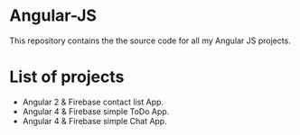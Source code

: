 # Angular-JS
This repository contains the the source code for all my Angular JS projects.
# List of projects
- Angular 2 & Firebase contact list App.
- Angular 4 & Firebase simple ToDo App.
- Angular 4 & Firebase simple Chat App.
